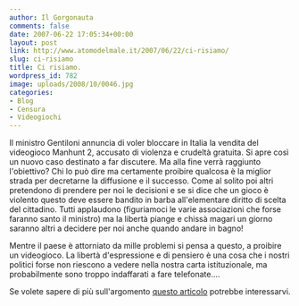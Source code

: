 ```yaml
---
author: Il Gorgonauta
comments: false
date: 2007-06-22 17:05:34+00:00
layout: post
link: http://www.atomodelmale.it/2007/06/22/ci-risiamo/
slug: ci-risiamo
title: Ci risiamo.
wordpress_id: 782
image: uploads/2008/10/0046.jpg
categories:
- Blog
- Censura
- Videogiochi
---
```


Il ministro Gentiloni annuncia di voler bloccare in Italia la vendita del videogioco Manhunt 2, accusato di violenza e crudeltà gratuita. Si apre così un nuovo caso destinato a far discutere. Ma alla fine verrà raggiunto l'obiettivo? Chi lo può dire ma certamente proibire qualcosa è la miglior strada per decretarne la diffusione e il successo. Come al solito poi altri pretendono di prendere per noi le decisioni e se si dice che un gioco è violento questo deve essere bandito in barba all'elementare diritto di scelta del cittadino. Tutti applaudono (figuriamoci le varie associazioni che forse faranno santo il ministro)  ma la libertà piange e chissà magari un giorno saranno altri a decidere per noi anche quando andare in bagno!

Mentre il paese è attorniato da mille problemi si pensa a questo, a proibire un videogioco. La libertà d'espressione e di pensiero è una cosa che i nostri politici forse non riescono a vedere nella nostra carta istituzionale, ma probabilmente sono troppo indaffarati a fare telefonate....

Se volete sapere di più sull'argomento [questo articolo](/2007/04/28/il-videogioco-induce-alla-violenza/) potrebbe interessarvi. 

